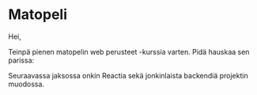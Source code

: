 # Matopeli

Hei,

Teinpä pienen matopelin web perusteet -kurssia varten. Pidä hauskaa sen parissa:

<div id="game" class="game"></div>

Seuraavassa jaksossa onkin Reactia sekä jonkinlaista backendiä projektin muodossa.
